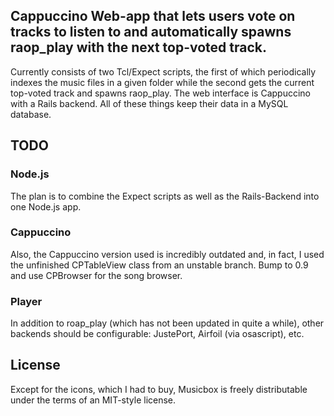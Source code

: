 Cappuccino Web-app that lets users vote on tracks to listen to and automatically spawns raop_play with the next top-voted track.
--------------

Currently consists of two Tcl/Expect scripts, the first of which periodically indexes the music files in a given folder while the second gets the current top-voted track and spawns raop_play.
The web interface is Cappuccino with a Rails backend.
All of these things keep their data in a MySQL database.

## TODO

### Node.js
The plan is to combine the Expect scripts as well as the Rails-Backend into one Node.js app.

### Cappuccino
Also, the Cappuccino version used is incredibly outdated and, in fact, I used the unfinished CPTableView class from an unstable branch. Bump to 0.9 and use CPBrowser for the song browser.

### Player
In addition to roap_play (which has not been updated in quite a while), other backends should be configurable: JustePort, Airfoil (via osascript), etc.

## License
Except for the icons, which I had to buy, Musicbox is freely distributable under the terms of an MIT-style license.
